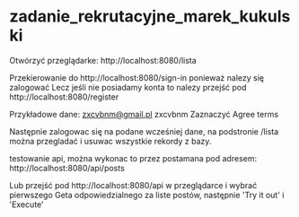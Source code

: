 # zadanie_rekrutacyjne_marek_kukulski
Otwórzyć przeglądarke:
http://localhost:8080/lista

Przekierowanie do http://localhost:8080/sign-in ponieważ nalezy się zalogować
Lecz jeśli nie posiadamy konta to nalezy przejść pod http://localhost:8080/register

Przykładowe dane:
zxcvbnm@gmail.pl
zxcvbnm
Zaznaczyć Agree terms

Następnie zalogowac się na podane wcześniej dane, na podstronie /lista można przegladać i usuwac wszystkie rekordy z bazy.

testowanie api, można wykonac to przez postamana pod adresem:
http://localhost:8080/api/posts

Lub przejść pod http://localhost:8080/api w przeglądarce i wybrać pierwszego Geta odpowiedzialnego za liste postów, następnie 'Try it out' i 'Execute'